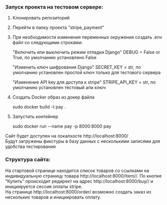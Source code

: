 ### Запуск проекта на тестовом сервере:

1. Клонировать репозиторий
2. Перейти в папку проекта "stripe_payment"
3. При необходимости изменения переменных окружения создать .env файл со следующими строками:  

    
    "Включить или выключить режим отладки Django"
    DEBUG = False or True, по умолчанию установлено False

    "Изменить ключ шифрования Django"
    SECRET_KEY = str, по умолчанию установлен простой ключ только для тестового сервера

    "Изменение API key для доступа к stripe"
    STRIPE_API_KEY = str, по умолчанию установлен тестовый апи ключ
    
4. Создать Docker образ из докер файла  

    
    sudo docker build -t pay .

5. Запустить контейнер  


    sudo docker run --name pay -p 8000:8000 pay  

Сайт будет доступен на локалхосте http://localhost:8000/  
Будут загружены фикстуры в базу данных с несколькими записями для удобства тестирования

### Структура сайта:
На стартовой странице находится список товаров со ссылками на индивидуальную страницу товара http://localhost:8000/item/<id>/. По кнопке "Купить" происходит редирект на адрес http://localhost:8000/buy/<id>/ и инициируется сессия оплаты stripe.  
На странице http://localhost:8000/order/ возможно создать заказ из нескольких товаров и инициировать оплату.